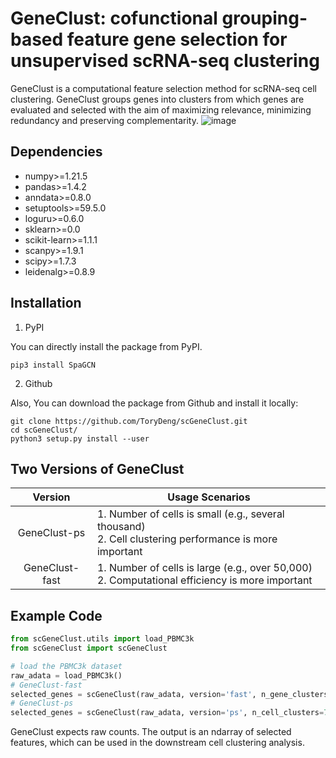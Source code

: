 # **GeneClust**: cofunctional grouping-based feature gene selection for unsupervised scRNA-seq clustering
GeneClust is a computational feature selection method for scRNA-seq cell clustering. GeneClust groups genes into clusters from which genes are evaluated and selected with the aim of maximizing relevance, minimizing redundancy and preserving complementarity. 
![image](https://github.com/ToryDeng/scGeneClust/blob/main/docs/images/workflow.png)
## Dependencies
- numpy>=1.21.5
- pandas>=1.4.2
- anndata>=0.8.0
- setuptools>=59.5.0
- loguru>=0.6.0
- sklearn>=0.0
- scikit-learn>=1.1.1
- scanpy>=1.9.1
- scipy>=1.7.3
- leidenalg>=0.8.9
## Installation
1. PyPI

You can directly install the package from PyPI.
```
pip3 install SpaGCN
```

2. Github

Also, You can download the package from Github and install it locally:
```
git clone https://github.com/ToryDeng/scGeneClust.git
cd scGeneClust/
python3 setup.py install --user
```
## Two Versions of GeneClust
| **Version** | **Usage Scenarios** |
|   :----:   |   --------   |
|  GeneClust-ps | 1. Number of cells is small (e.g., several thousand) <br> 2. Cell clustering performance is more important  |
|  GeneClust-fast   |    1. Number of cells is large (e.g., over 50,000) <br> 2. Computational efficiency is more important   |
## Example Code
```python
from scGeneClust.utils import load_PBMC3k
from scGeneClust import scGeneClust

# load the PBMC3k dataset
raw_adata = load_PBMC3k()
# GeneClust-fast
selected_genes = scGeneClust(raw_adata, version='fast', n_gene_clusters=200, random_stat=2022, verbosity=2)
# GeneClust-ps
selected_genes = scGeneClust(raw_adata, version='ps', n_cell_clusters=7, scale=1000, top_percent_relevance=5, random_stat=2022, verbosity=2)
```
GeneClust expects raw counts. The output is an ndarray of selected features, which can be used in the downstream cell clustering analysis.



